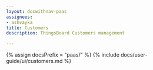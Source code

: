 ```yaml
---
layout: docwithnav-paas
assignees:
- ashvayka
title: Customers
description: ThingsBoard Customers management

---
```


{% assign docsPrefix = "paas/" %}
{% include docs/user-guide/ui/customers.md %}